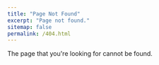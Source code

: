```yaml
---
title: "Page Not Found"
excerpt: "Page not found."
sitemap: false
permalink: /404.html
---
```


The page that you're looking for cannot be found.
